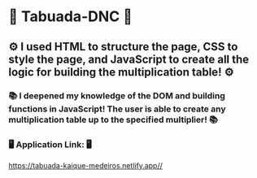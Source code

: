 # 🚀 Tabuada-DNC 🚀

## ⚙️ I used HTML to structure the page, CSS to style the page, and JavaScript to create all the logic for building the multiplication table! ⚙️

### 📚 I deepened my knowledge of the DOM and building functions in JavaScript! The user is able to create any multiplication table up to the specified multiplier! 📚 <br>

### 🖥️ Application Link: 🖥️ <br>
https://tabuada-kaique-medeiros.netlify.app//
